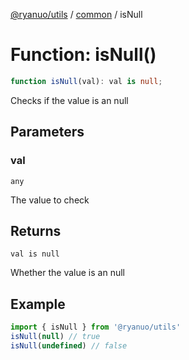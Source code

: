[@ryanuo/utils](../../index.md) / [common](../index.md) / isNull

# Function: isNull()

```ts
function isNull(val): val is null;
```

Checks if the value is an null

## Parameters

### val

`any`

The value to check

## Returns

`val is null`

Whether the value is an null

## Example

```ts twoslash
import { isNull } from '@ryanuo/utils'
isNull(null) // true
isNull(undefined) // false
```
